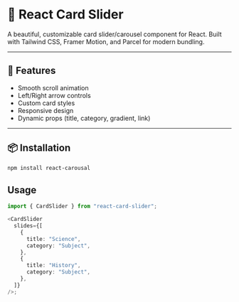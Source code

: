 # 🔄 React Card Slider

A beautiful, customizable card slider/carousel component for React. Built with Tailwind CSS, Framer Motion, and Parcel for modern bundling.

---

## 🚀 Features

- Smooth scroll animation
- Left/Right arrow controls
- Custom card styles
- Responsive design
- Dynamic props (title, category, gradient, link)

---

## 📦 Installation

```bash
npm install react-carousal
```

## Usage

```typescript
import { CardSlider } from "react-card-slider";

<CardSlider
  slides={[
    {
      title: "Science",
      category: "Subject",
    },
    {
      title: "History",
      category: "Subject",
    },
  ]}
/>;
```
